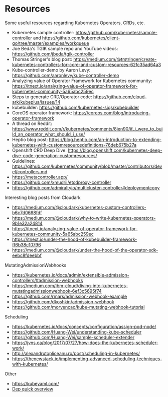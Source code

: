 # Resources

Some useful resources regarding Kubernetes Operators, CRDs, etc.

- Kubernetes sample controller: https://github.com/kubernetes/sample-controller and https://github.com/kubernetes/client-go/tree/master/examples/workqueue
- Joe Beda's TGIK sample repo and YouTube videos: https://github.com/jbeda/tgik-controller
- Thomas Stringer's blog post: https://medium.com/@trstringer/create-kubernetes-controllers-for-core-and-custom-resources-62fc35ad64a3
- Kube-controller-demo by Aaron Levy: https://github.com/aaronlevy/kube-controller-demo
- Analyzing value of Operator Framework for Kubernetes community: https://itnext.io/analyzing-value-of-operator-framework-for-kubernetes-community-5a65abc259ec
- Steps to generate CRD/Operator code: https://github.com/cloud-ark/kubeplus/issues/14
- kubebuilder: https://github.com/kubernetes-sigs/kubebuilder
- CoreOS operator framework: https://coreos.com/blog/introducing-operator-framework
- A thread on Reddit: https://www.reddit.com/r/kubernetes/comments/8ien90/if_i_were_to_build_an_operator_what_should_i_use/
- Heptio blog post: https://blog.heptio.com/an-introduction-to-extending-kubernetes-with-customresourcedefinitions-76deb675b27a
- Openshift CRD Deep Dive: https://blog.openshift.com/kubernetes-deep-dive-code-generation-customresources/
- Guidelines: https://github.com/kubernetes/community/blob/master/contributors/devel/controllers.md
- https://metacontroller.app/
- https://github.com/xmudrii/etcdproxy-controller
- https://github.com/admiraltyio/multicluster-controller#deploymentcopy

Interesting blog posts from Cloudark
- https://medium.com/@cloudark/kubernetes-custom-controllers-b6c7d0668fdf
- https://medium.com/@cloudark/why-to-write-kubernetes-operators-9b1e32a24814
- https://itnext.io/analyzing-value-of-operator-framework-for-kubernetes-community-5a65abc259ec
- https://itnext.io/under-the-hood-of-kubebuilder-framework-ff6b38c10796
- https://medium.com/@cloudark/under-the-hood-of-the-operator-sdk-eebc8fdeebbf

MutatingAdmissionWebhooks
- https://kubernetes.io/docs/admin/extensible-admission-controllers/#admission-webhooks
- https://medium.com/ibm-cloud/diving-into-kubernetes-mutatingadmissionwebhook-6ef3c5695f74
- https://github.com/rmars/admission-webhook-example
- https://github.com/dkoshkin/admission-webhook
- https://github.com/morvencao/kube-mutating-webhook-tutorial

Scheduling
- https://kubernetes.io/docs/concepts/configuration/assign-pod-node/
- https://github.com/Huang-Wei/understanding-kube-scheduler
- https://github.com/Huang-Wei/sample-scheduler-extender
- https://jvns.ca/blog/2017/07/27/how-does-the-kubernetes-scheduler-work/
- http://alexandrutopliceanu.ro/post/scheduling-in-kubernetes/
- https://thenewstack.io/implementing-advanced-scheduling-techniques-with-kubernetes/


Other
- https://kubeyaml.com/
- [Dep quick overview](https://gist.github.com/subfuzion/12342599e26f5094e4e2d08e9d4ad50d)